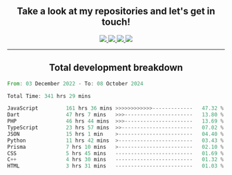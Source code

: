 <h2 align="center">
  Take a look at my repositories and let's get in touch!
</h2>
<p align="center">
  <a href="https://www.instagram.com/rayhanarkan?igsh=MXM3dHhmMTZ3ZWVsaA==">
    <img src="https://img.icons8.com/material-outlined/30/689d6a/instagram.png"/>
  </a>
  <a href="https://www.linkedin.com/in/rayhanarkan/">
    <img src="https://img.icons8.com/material-outlined/30/689d6a/linkedin.png"/>
  </a>
  <a href="">
    <img src="https://img.icons8.com/material-outlined/30/689d6a/geography.png"/>
  </a>
  <a href="mailto:rayhanarkan30@gmail.com">
    <img src="https://img.icons8.com/material-outlined/30/689d6a/email.png"/>
  </a>
</p>

---

<h2 align="center">Total development breakdown</h2>

<p align="center">
<!--START_SECTION:waka-->

```rust
From: 03 December 2022 - To: 08 October 2024

Total Time: 341 hrs 29 mins

JavaScript         161 hrs 36 mins >>>>>>>>>>>>-------------   47.32 %
Dart               47 hrs 7 mins   >>>----------------------   13.80 %
PHP                46 hrs 44 mins  >>>----------------------   13.69 %
TypeScript         23 hrs 57 mins  >>-----------------------   07.02 %
JSON               15 hrs 1 min    >------------------------   04.40 %
Python             11 hrs 42 mins  >------------------------   03.43 %
Prisma             7 hrs 10 mins   >------------------------   02.10 %
CSS                5 hrs 45 mins   -------------------------   01.69 %
C++                4 hrs 30 mins   -------------------------   01.32 %
HTML               3 hrs 31 mins   -------------------------   01.03 %
```

<!--END_SECTION:waka-->
</p>
